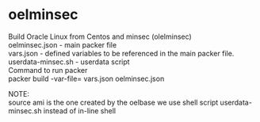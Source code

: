 #  oelminsec    
Build Oracle Linux from Centos and minsec (olelminsec)   
   oelminsec.json - main packer file  
   vars.json    - defined variables to be referenced in the main packer file.   
   userdata-minsec.sh - userdata script   
Command to run packer   
   packer build -var-file= vars.json oelminsec.json   
   
NOTE:  
source ami is the one created by the oelbase
we use shell script userdata-minsec.sh instead of in-line shell  
